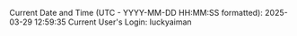 Current Date and Time (UTC - YYYY-MM-DD HH:MM:SS formatted): 2025-03-29 12:59:35
Current User's Login: luckyaiman

